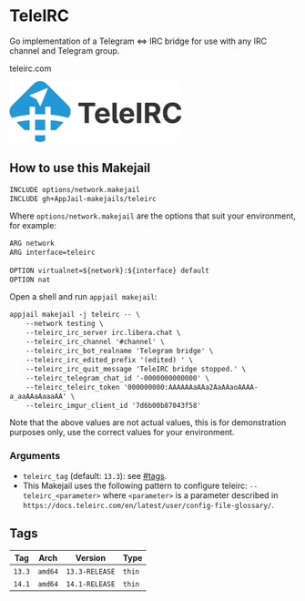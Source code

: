 # TeleIRC

Go implementation of a Telegram &lt;=> IRC bridge for use with any IRC channel and Telegram group.

teleirc.com

<img src="https://github.com/RITlug/teleirc/blob/main/assets/svg/horizontal_color.svg?raw=true" alt="teleirc logo" width="60%" height="auto">

## How to use this Makejail

```
INCLUDE options/network.makejail
INCLUDE gh+AppJail-makejails/teleirc
```

Where `options/network.makejail` are the options that suit your environment, for example:

```
ARG network
ARG interface=teleirc

OPTION virtualnet=${network}:${interface} default
OPTION nat
```

Open a shell and run `appjail makejail`:

```
appjail makejail -j teleirc -- \
	--network testing \
	--teleirc_irc_server irc.libera.chat \
	--teleirc_irc_channel '#channel' \
	--teleirc_irc_bot_realname 'Telegram bridge' \
	--teleirc_irc_edited_prefix '(edited) ' \
	--teleirc_irc_quit_message 'TeleIRC bridge stopped.' \
	--teleirc_telegram_chat_id '-0000000000000' \
	--teleirc_teleirc_token '000000000:AAAAAAaAAa2AaAAaoAAAA-a_aaAAaAaaaAA' \
	--teleirc_imgur_client_id '7d6b00b87043f58'
```

Note that the above values are not actual values, this is for demonstration purposes only, use the correct values for your environment.

### Arguments

* `teleirc_tag` (default: `13.3`): see [#tags](#tags).
* This Makejail uses the following pattern to configure teleirc: `--teleirc_<parameter>` where `<parameter>` is a parameter described in `https://docs.teleirc.com/en/latest/user/config-file-glossary/`.

## Tags

| Tag    | Arch    | Version        | Type   |
| ------ | ------- | -------------- | ------ |
| `13.3` | `amd64` | `13.3-RELEASE` | `thin` |
| `14.1` | `amd64` | `14.1-RELEASE` | `thin` |
